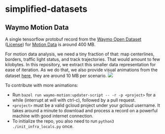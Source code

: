 # simplified-datasets

## Waymo Motion Data

A single tensorflow protobuf record from the [Waymo Open Dataset](https://github.com/waymo-research/waymo-open-dataset) ([License](https://github.com/waymo-research/waymo-open-dataset#license)) for [Motion Data](https://waymo.com/open/data/motion/) is around 400 MB. 

For motion data analysis, we need a tiny fraction of that: map centerlines, borders, traffic light status, and track trajectories. That would amount to few kilobytes. In this repository, we extract this smaller data representation for ease of iteration. As we do that, we also provide visual animations from the dataset [here](./waymo-motion/gallery), they are around 10 MB per scenario. 
![](./media/Peek-2022-12-31-15-50.gif)

To contribute with more animations:
*  Run `bazel run waymo-motion:updater-script -- -r -p <project>` for a while (interrupt at will with ctrl-c), followed by a pull request.
* `<project>` must be a valid gcloud project under your gcloud username. It takes around a minute to download and process a record on a powerful machine with good internet connection. 
* To initialize the repo, you also need to run `python3 ./init_infra_locals.py` once.

